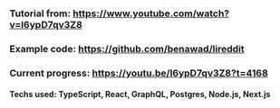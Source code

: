 ### Tutorial from: https://www.youtube.com/watch?v=I6ypD7qv3Z8

### Example code: https://github.com/benawad/lireddit

### Current progress: https://youtu.be/I6ypD7qv3Z8?t=4168

#### Techs used: TypeScript, React, GraphQL, Postgres, Node.js, Next.js

